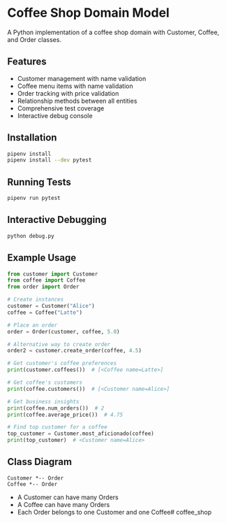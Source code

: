 # Coffee Shop Domain Model

A Python implementation of a coffee shop domain with Customer, Coffee, and Order classes.

## Features

- Customer management with name validation
- Coffee menu items with name validation
- Order tracking with price validation
- Relationship methods between all entities
- Comprehensive test coverage
- Interactive debug console

## Installation

```bash
pipenv install
pipenv install --dev pytest
```

## Running Tests

```bash
pipenv run pytest
```

## Interactive Debugging

```bash
python debug.py
```

## Example Usage

```python
from customer import Customer
from coffee import Coffee
from order import Order

# Create instances
customer = Customer("Alice")
coffee = Coffee("Latte")

# Place an order
order = Order(customer, coffee, 5.0)

# Alternative way to create order
order2 = customer.create_order(coffee, 4.5)

# Get customer's coffee preferences
print(customer.coffees())  # [<Coffee name=Latte>]

# Get coffee's customers
print(coffee.customers())  # [<Customer name=Alice>]

# Get business insights
print(coffee.num_orders())  # 2
print(coffee.average_price())  # 4.75

# Find top customer for a coffee
top_customer = Customer.most_aficionado(coffee)
print(top_customer)  # <Customer name=Alice>
```

## Class Diagram

```
Customer *-- Order
Coffee *-- Order
```

- A Customer can have many Orders
- A Coffee can have many Orders
- Each Order belongs to one Customer and one Coffee# coffee_shop
